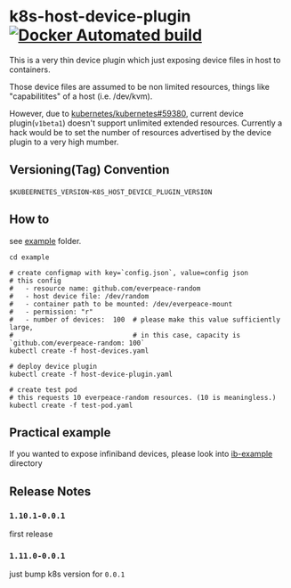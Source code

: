 # k8s-host-device-plugin [![Docker Automated build](https://img.shields.io/docker/automated/everpeace/k8s-host-device-plugin.svg)](https://hub.docker.com/r/everpeace/k8s-host-device-plugin)

This is a very thin device plugin which just exposing device files in host to containers.

Those device files are assumed to be non limited resources, things like "capabilitites" of a host (i.e. /dev/kvm).

However, due to [kubernetes/kubernetes#59380](https://github.com/kubernetes/kubernetes/issues/59380),  current device plugin(`v1beta1`) doesn't support unlimited extended resources.  Currently a hack would be to set the number of resources advertised by the device plugin to a very high mumber.

## Versioning(Tag) Convention
`$KUBEERNETES_VERSION`-`K8S_HOST_DEVICE_PLUGIN_VERSION`

## How to

see [example](example) folder.

```
cd example

# create configmap with key=`config.json`, value=config json
# this config
#   - resource name: github.com/everpeace-random
#   - host device file: /dev/random
#   - container path to be mounted: /dev/everpeace-mount
#   - permission: "r"
#   - number of devices:  100  # please make this value sufficiently large,
#                              # in this case, capacity is `github.com/everpeace-random: 100`
kubectl create -f host-devices.yaml

# deploy device plugin
kubectl create -f host-device-plugin.yaml

# create test pod
# this requests 10 everpeace-random resources. (10 is meaningless.)
kubectl create -f test-pod.yaml
```

## Practical example

If you wanted to expose infiniband devices,  please look into [ib-example](ib-example) directory


## Release Notes
### `1.10.1-0.0.1`
first release

### `1.11.0-0.0.1`
just bump k8s version for `0.0.1`
